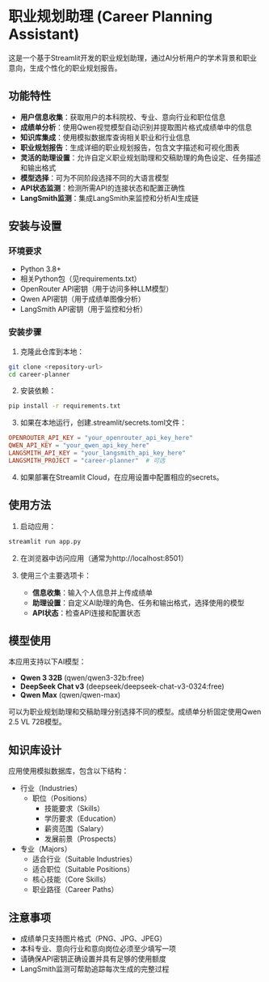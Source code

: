 # 职业规划助理 (Career Planning Assistant)

这是一个基于Streamlit开发的职业规划助理，通过AI分析用户的学术背景和职业意向，生成个性化的职业规划报告。

## 功能特性

- **用户信息收集**：获取用户的本科院校、专业、意向行业和职位信息
- **成绩单分析**：使用Qwen视觉模型自动识别并提取图片格式成绩单中的信息
- **知识库集成**：使用模拟数据库查询相关职业和行业信息
- **职业规划报告**：生成详细的职业规划报告，包含文字描述和可视化图表
- **灵活的助理设置**：允许自定义职业规划助理和交稿助理的角色设定、任务描述和输出格式
- **模型选择**：可为不同阶段选择不同的大语言模型
- **API状态监测**：检测所需API的连接状态和配置正确性
- **LangSmith监测**：集成LangSmith来监控和分析AI生成链

## 安装与设置

### 环境要求

- Python 3.8+
- 相关Python包（见requirements.txt）
- OpenRouter API密钥（用于访问多种LLM模型）
- Qwen API密钥（用于成绩单图像分析）
- LangSmith API密钥（用于监控和分析）

### 安装步骤

1. 克隆此仓库到本地：
```bash
git clone <repository-url>
cd career-planner
```

2. 安装依赖：
```bash
pip install -r requirements.txt
```

3. 如果在本地运行，创建.streamlit/secrets.toml文件：
```toml
OPENROUTER_API_KEY = "your_openrouter_api_key_here"
QWEN_API_KEY = "your_qwen_api_key_here"
LANGSMITH_API_KEY = "your_langsmith_api_key_here"
LANGSMITH_PROJECT = "career-planner"  # 可选
```

4. 如果部署在Streamlit Cloud，在应用设置中配置相应的secrets。

## 使用方法

1. 启动应用：
```bash
streamlit run app.py
```

2. 在浏览器中访问应用（通常为http://localhost:8501）

3. 使用三个主要选项卡：
   - **信息收集**：输入个人信息并上传成绩单
   - **助理设置**：自定义AI助理的角色、任务和输出格式，选择使用的模型
   - **API状态**：检查API连接和配置状态

## 模型使用

本应用支持以下AI模型：
- **Qwen 3 32B** (qwen/qwen3-32b:free)
- **DeepSeek Chat v3** (deepseek/deepseek-chat-v3-0324:free)
- **Qwen Max** (qwen/qwen-max)

可以为职业规划助理和交稿助理分别选择不同的模型。成绩单分析固定使用Qwen 2.5 VL 72B模型。

## 知识库设计

应用使用模拟数据库，包含以下结构：
- 行业（Industries）
  - 职位（Positions）
    - 技能要求（Skills）
    - 学历要求（Education）
    - 薪资范围（Salary）
    - 发展前景（Prospects）
- 专业（Majors）
  - 适合行业（Suitable Industries）
  - 适合职位（Suitable Positions）
  - 核心技能（Core Skills）
  - 职业路径（Career Paths）

## 注意事项

- 成绩单只支持图片格式（PNG、JPG、JPEG）
- 本科专业、意向行业和意向岗位必须至少填写一项
- 请确保API密钥正确设置并具有足够的使用额度
- LangSmith监测可帮助追踪每次生成的完整过程 